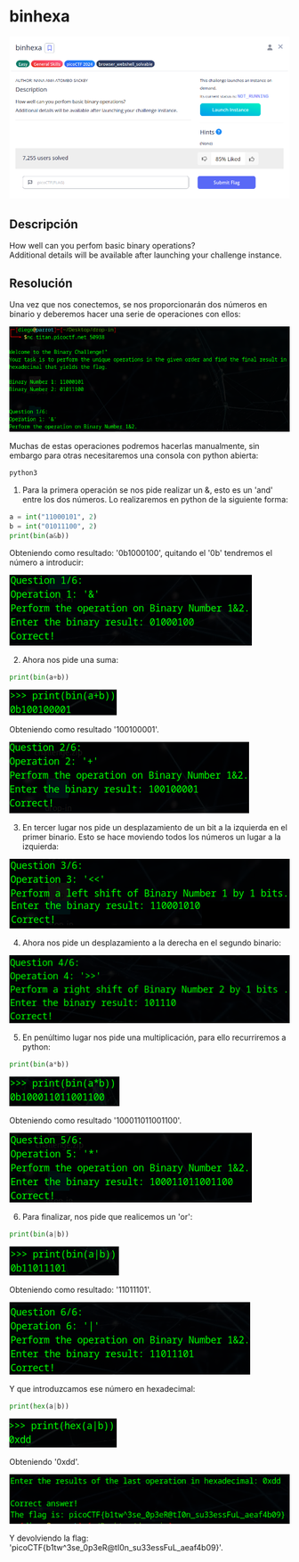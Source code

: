# binhexa
![Descripcion del CTF](img/description.png)

## Descripción
How well can you perfom basic binary operations?  
Additional details will be available after launching your challenge instance.

## Resolución
Una vez que nos conectemos, se nos proporcionarán dos números en binario y deberemos hacer una serie de operaciones con ellos:

![Consola](img/1.png)

Muchas de estas operaciones podremos hacerlas manualmente, sin embargo para otras necesitaremos una consola con python abierta:

```bash
python3
```

1. Para la primera operación se nos pide realizar un &, esto es un 'and' entre los dos números. Lo realizaremos en python de la siguiente forma:

```python
a = int("11000101", 2)
b = int("01011100", 2)
print(bin(a&b))
```
Obteniendo como resultado: '0b1000100', quitando el '0b' tendremos el número a introducir:

![Consola](img/2.png)

2. Ahora nos pide una suma:

```python
print(bin(a+b))
```

![Consola](img/3.png)

Obteniendo como resultado '100100001'.

![Consola](img/4.png)

3. En tercer lugar nos pide un desplazamiento de un bit a la izquierda en el primer binario. Esto se hace moviendo todos los números un lugar a la izquierda:

![Consola](img/5.png)

4. Ahora nos pide un desplazamiento a la derecha en el segundo binario:

![Consola](img/6.png)

5. En penúltimo lugar nos pide una multiplicación, para ello recurriremos a python:

```python
print(bin(a*b))
```

![Consola](img/7.png)

Obteniendo como resultado '100011011001100'.

![Consola](img/8.png)

6. Para finalizar, nos pide que realicemos un 'or':

```python
print(bin(a|b))
```

![Consola](img/9.png)

Obteniendo como resultado: '11011101'.

![Consola](img/10.png)

Y que introduzcamos ese número en hexadecimal:

```python
print(hex(a|b))
```

![Consola](img/11.png)

Obteniendo '0xdd'.

![Consola](img/12.png)

Y devolviendo la flag: 'picoCTF{b1tw^3se_0p3eR@tI0n_su33essFuL_aeaf4b09}'.